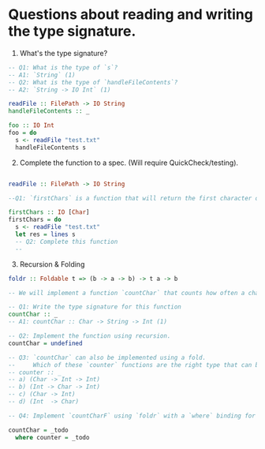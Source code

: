 # Questions about reading and writing the type signature.

1. What's the type signature?
```haskell
-- Q1: What is the type of `s`?
-- A1: `String` (1)
-- Q2: What is the type of `handleFileContents`?
-- A2: `String -> IO Int` (1)

readFile :: FilePath -> IO String
handleFileContents :: _ 

foo :: IO Int
foo = do
  s <- readFile "test.txt"
  handleFileContents s
```

2. Complete the function to a spec. (Will require QuickCheck/testing).
```haskell

readFile :: FilePath -> IO String

--Q1: `firstChars` is a function that will return the first character of every line a file.

firstChars :: IO [Char]
firstChars = do
  s <- readFile "test.txt"
  let res = lines s
  -- Q2: Complete this function
  -- 
```

3. Recursion & Folding
```haskell
foldr :: Foldable t => (b -> a -> b) -> t a -> b

-- We will implement a function `countChar` that counts how often a character appears in a `String`.

-- Q1: Write the type signature for this function
countChar :: _
-- A1: countChar :: Char -> String -> Int (1)

-- Q2: Implement the function using recursion.
countChar = undefined

-- Q3: `countChar` can also be implemented using a fold. 
--     Which of these `counter` functions are the right type that can be used to implement `countChar` using `foldr`?. 
-- counter :: _
-- a) (Char -> Int -> Int)
-- b) (Int -> Char -> Int)
-- c) (Char -> Int)
-- d) (Int  -> Char)

-- Q4: Implement `countCharF` using `foldr` with a `where` binding for `counter`

countChar = _todo
  where counter = _todo
```
